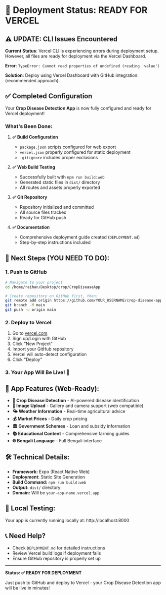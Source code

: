 # 🚀 Deployment Status: READY FOR VERCEL

## ⚠️ UPDATE: CLI Issues Encountered

**Current Status**: Vercel CLI is experiencing errors during deployment setup. However, all files are ready for deployment via the Vercel Dashboard.

**Error**: `TypeError: Cannot read properties of undefined (reading 'value')`

**Solution**: Deploy using Vercel Dashboard with GitHub integration (recommended approach).

## ✅ Completed Configuration

Your **Crop Disease Detection App** is now fully configured and ready for Vercel deployment!

### What's Been Done:

1. **✅ Build Configuration**
   - `package.json` scripts configured for web export
   - `vercel.json` properly configured for static deployment
   - `.gitignore` includes proper exclusions

2. **✅ Web Build Testing**
   - Successfully built with `npm run build:web`
   - Generated static files in `dist/` directory
   - All routes and assets properly exported

3. **✅ Git Repository**
   - Repository initialized and committed
   - All source files tracked
   - Ready for GitHub push

4. **✅ Documentation**
   - Comprehensive deployment guide created (`DEPLOYMENT.md`)
   - Step-by-step instructions included

## 🎯 Next Steps (YOU NEED TO DO):

### 1. Push to GitHub
```bash
# Navigate to your project
cd /home/raihan/Desktop/crop/CropDiseaseApp

# Create repository on GitHub first, then:
git remote add origin https://github.com/YOUR_USERNAME/crop-disease-app.git
git branch -M main
git push -u origin main
```

### 2. Deploy to Vercel
1. Go to [vercel.com](https://vercel.com)
2. Sign up/Login with GitHub
3. Click "New Project"
4. Import your GitHub repository
5. Vercel will auto-detect configuration
6. Click "Deploy"

### 3. Your App Will Be Live! 🎉

## 📱 App Features (Web-Ready):

- **🌾 Crop Disease Detection** - AI-powered disease identification
- **📸 Image Upload** - Gallery and camera support (web compatible)
- **🌤️ Weather Information** - Real-time agricultural advice
- **💰 Market Prices** - Daily crop pricing
- **🏛️ Government Schemes** - Loan and subsidy information
- **📚 Educational Content** - Comprehensive farming guides
- **🌐 Bengali Language** - Full Bengali interface

## 🛠️ Technical Details:

- **Framework:** Expo (React Native Web)
- **Deployment:** Static Site Generation
- **Build Command:** `npm run build:web`
- **Output:** `dist/` directory
- **Domain:** Will be `your-app-name.vercel.app`

## 🧪 Local Testing:

Your app is currently running locally at: http://localhost:8000

## 📞 Need Help?

- Check `DEPLOYMENT.md` for detailed instructions
- Review Vercel build logs if deployment fails
- Ensure GitHub repository is properly set up

---

**Status: ✅ READY FOR DEPLOYMENT**

Just push to GitHub and deploy to Vercel - your Crop Disease Detection app will be live in minutes!
